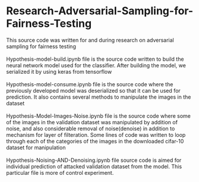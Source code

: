 # Research-Adversarial-Sampling-for-Fairness-Testing   
This source code was written for and during research on adversarial sampling for fairness testing   <br><br>
Hypothesis-model-build.ipynb file is the source code written to build the neural network model used for the classifier. After building the model, we serialized it by using keras from tensorflow   <br><br>
Hypothesis-model-consume.ipynb file is the source code where the previously developed model was deserialized so that it can be used for prediction. It also contains several methods to manipulate the images in the dataset   <br><br>
Hypothesis-Model-Images-Noise.ipynb file is the source code where some of the images in the validation dataset was manipulated by addition of noise, and also considerable removal of noise(denoise) in addition to mechanism for layer of filteration. Some lines of code was written to loop through each of the categories of the images in the downloaded cifar-10 dataset for manipulation   <br><br>
Hypothesis-Noising-AND-Denoising.ipynb file source code is aimed for individual prediction of attacked validation dataset from the model. This particular file is more of control experiment.   
